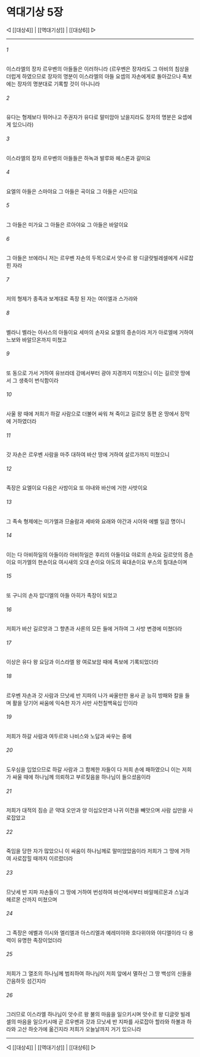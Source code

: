 # 역대기상 5장

◁ [[대상4]] | [[역대기상]] | [[대상6]] ▷
***

###### 1
이스라엘의 장자 르우벤의 아들들은 이러하니라 (르우벤은 장자라도 그 아비의 침상을 더럽게 하였으므로 장자의 명분이 이스라엘의 아들 요셉의 자손에게로 돌아갔으나 족보에는 장자의 명분대로 기록할 것이 아니니라

###### 2
유다는 형제보다 뛰어나고 주권자가 유다로 말미암아 났을지라도 장자의 명분은 요셉에게 있으니라)

###### 3
이스라엘의 장자 르우벤의 아들들은 하녹과 발루와 헤스론과 갈미요

###### 4
요엘의 아들은 스마야요 그 아들은 곡이요 그 아들은 시므이요

###### 5
그 아들은 미가요 그 아들은 르아야요 그 아들은 바알이요

###### 6
그 아들은 브에라니 저는 르우벤 자손의 두목으로서 앗수르 왕 디글랏빌레셀에게 사로잡힌 자라

###### 7
저의 형제가 종족과 보계대로 족장 된 자는 여이엘과 스가랴와

###### 8
벨라니 벨라는 아사스의 아들이요 세마의 손자요 요엘의 증손이라 저가 아로엘에 거하여 느보와 바알므온까지 미쳤고

###### 9
또 동으로 가서 거하여 유브라데 강에서부터 광야 지경까지 미쳤으니 이는 길르앗 땅에서 그 생축이 번식함이라

###### 10
사울 왕 때에 저희가 하갈 사람으로 더불어 싸워 쳐 죽이고 길르앗 동편 온 땅에서 장막에 거하였더라

###### 11
갓 자손은 르우벤 사람을 마주 대하여 바산 땅에 거하여 살르가까지 미쳤으니

###### 12
족장은 요엘이요 다음은 사밤이요 또 야내와 바산에 거한 사밧이요

###### 13
그 족속 형제에는 미가엘과 므술람과 세바와 요래와 야간과 시아와 에벨 일곱 명이니

###### 14
이는 다 아비하일의 아들이라 아비하일은 후리의 아들이요 야로의 손자요 길르앗의 증손이요 미가엘의 현손이요 여시새의 오대 손이요 야도의 육대손이요 부스의 칠대손이며

###### 15
또 구니의 손자 압디엘의 아들 아히가 족장이 되었고

###### 16
저희가 바산 길르앗과 그 향촌과 사론의 모든 들에 거하여 그 사방 변경에 미쳤더라

###### 17
이상은 유다 왕 요담과 이스라엘 왕 여로보암 때에 족보에 기록되었더라

###### 18
르우벤 자손과 갓 사람과 므낫세 반 지파의 나가 싸울만한 용사 곧 능히 방패와 칼을 들며 활을 당기어 싸움에 익숙한 자가 사만 사천칠백육십 인이라

###### 19
저희가 하갈 사람과 여두르와 나비스와 노답과 싸우는 중에

###### 20
도우심을 입었으므로 하갈 사람과 그 함께한 자들이 다 저희 손에 패하였으니 이는 저희가 싸울 때에 하나님께 의뢰하고 부르짖음을 하나님이 들으셨음이라

###### 21
저희가 대적의 짐승 곧 약대 오만과 양 이십오만과 나귀 이천을 빼앗으며 사람 십만을 사로잡았고

###### 22
죽임을 당한 자가 많았으니 이 싸움이 하나님께로 말미암았음이라 저희가 그 땅에 거하여 사로잡힐 때까지 이르렀더라

###### 23
므낫세 반 지파 자손들이 그 땅에 거하여 번성하여 바산에서부터 바알헤르몬과 스닐과 헤르몬 산까지 미쳤으며

###### 24
그 족장은 에벨과 이시와 엘리엘과 아스리엘과 예레미야와 호다위야와 야디엘이라 다 용력이 유명한 족장이었더라

###### 25
저희가 그 열조의 하나님께 범죄하여 하나님이 저희 앞에서 멸하신 그 땅 백성의 신들을 간음하듯 섬긴지라

###### 26
그러므로 이스라엘 하나님이 앗수르 왕 불의 마음을 일으키시며 앗수르 왕 디글랏 빌레셀의 마음을 일으키시매 곧 르우벤과 갓과 므낫세 반 지파를 사로잡아 할라와 하볼과 하라와 고산 하숫가에 옮긴지라 저희가 오늘날까지 거기 있으니라

***
◁ [[대상4]] | [[역대기상]] | [[대상6]] ▷